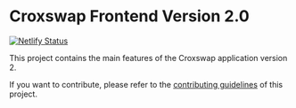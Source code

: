 # Croxswap Frontend Version 2.0

[![Netlify Status](https://api.netlify.com/api/v1/badges/7bebf1a3-be7b-4165-afd1-446256acd5e3/deploy-status)](https://app.netlify.com/sites/Croxswap-prod/deploys)

This project contains the main features of the Croxswap application version 2.

If you want to contribute, please refer to the [contributing guidelines](./CONTRIBUTING.md) of this project.
